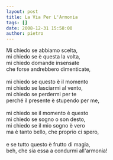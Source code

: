 ```yaml
---
layout: post
title: La Via Per L'Armonia
tags: []
date: 2008-12-31 15:58:00
author: pietro
---
```

Mi chiedo se abbiamo scelta,<br/>mi chiedo se è questa la volta,<br/>mi chiedo domande insensate<br/>che forse andrebbero dimenticate,<br/><br/>mi chiedo se questo è il momento<br/>mi chiedo se lasciarmi al vento,<br/>mi chiedo se perdermi per te<br/>perché il presente è stupendo per me,<br/><br/>mi chiedo se il momento è questo<br/>mi chiedo se sogno o son desto,<br/>mi chiedo se il mio sogno è vero<br/>ma è tanto bello, che proprio ci spero,<br/><br/>e se tutto questo è frutto di magia,<br/>beh, che sia essa a condurmi all'armonia!
